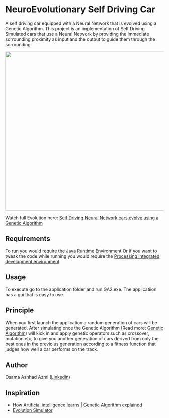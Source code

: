  # NeuroEvolutionary Self Driving Car
A self driving car equipped with a Neural Network that is evolved using a Genetic Algorithm.
This project is an implementation of Self Driving Simulated cars that use a Neural Network by providing the immediate sorrounding proximity as input and the output to guide them through the sorrounding.

<img src="https://user-images.githubusercontent.com/34769156/46087938-fd2ced00-c1c8-11e8-85fe-292bb6108554.gif" width="900" height="506" />

Watch full Evolution here: [Self Driving Neural Network cars evolve using a Genetic Algorithm](https://www.youtube.com/watch?v=Y0UHduAtXes)

## Requirements
To run you would require the [Java Runtime Environment](http://www.oracle.com/technetwork/java/javase/downloads/index.html)
Or if you want to tweak the code while running you would require the [Processing integrated development environment](https://processing.org/download/)

## Usage
To execute go to the application folder and run GA2.exe. The applicatiion has a gui that is easy to use.

## Principle
When you first launch the application a random generation of cars will be generated. After simulating once the Genetic Algorithm (Read more: [Genetic Algorithm](https://en.wikipedia.org/wiki/Genetic_algorithm)) will kick in and apply genetic operators such as crossover, mutation etc, to give you another generation of cars derived from only the best ones in the previoius generation according to a fitness function that judges how well a car performs on the track.

## Author
Osama Ashhad Azmi ([Linkedin](https://www.linkedin.com/in/osama-azmi-a4b033162/))

## Inspiration
* [How Artificial intelligence learns | Genetic Algorithm explained](https://www.youtube.com/watch?v=VnwjxityDLQ)
* [Evolution Simulator](https://www.youtube.com/watch?v=GOFws_hhZs8)
